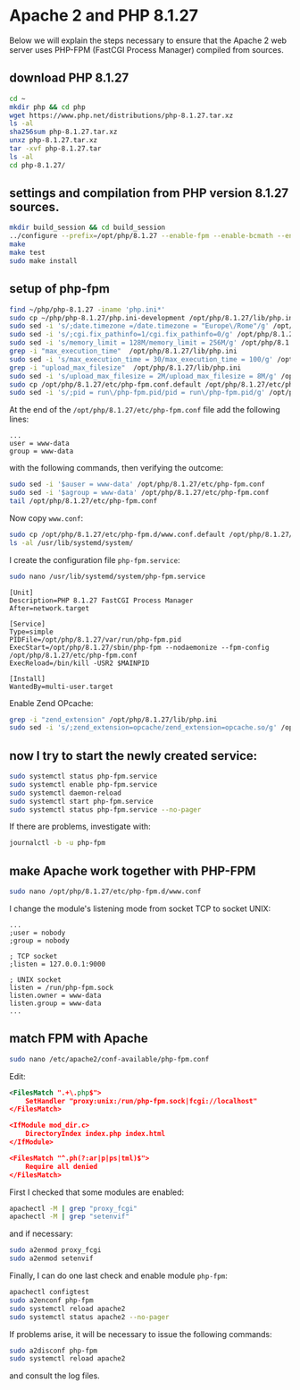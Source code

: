 # Apache 2 and PHP 8.1.27

Below we will explain the steps necessary to ensure that the Apache 2 web server uses PHP-FPM (FastCGI Process Manager) compiled from sources.

## download PHP 8.1.27

```bash
cd ~
mkdir php && cd php
wget https://www.php.net/distributions/php-8.1.27.tar.xz
ls -al
sha256sum php-8.1.27.tar.xz
unxz php-8.1.27.tar.xz
tar -xvf php-8.1.27.tar
ls -al
cd php-8.1.27/
```

## settings and compilation from PHP version 8.1.27 sources.

```bash
mkdir build_session && cd build_session
../configure --prefix=/opt/php/8.1.27 --enable-fpm --enable-bcmath --enable-opcache --enable-ftp --with-openssl --disable-cgi --enable-mbstring --with-curl --with-mysqli --with-pdo-mysql --enable-intl --with-zlib --with-bz2 --enable-gd --with-jpeg --with-gettext --with-gmp --with-xsl --enable-zts --enable-gcov --enable-debug
make
make test
sudo make install
```

## setup of php-fpm

```bash
find ~/php/php-8.1.27 -iname 'php.ini*'
sudo cp ~/php/php-8.1.27/php.ini-development /opt/php/8.1.27/lib/php.ini
sudo sed -i 's/;date.timezone =/date.timezone = "Europe\/Rome"/g' /opt/php/8.1.27/lib/php.ini
sudo sed -i 's/;cgi.fix_pathinfo=1/cgi.fix_pathinfo=0/g' /opt/php/8.1.27/lib/php.ini
sudo sed -i 's/memory_limit = 128M/memory_limit = 256M/g' /opt/php/8.1.27/lib/php.ini
grep -i "max_execution_time"  /opt/php/8.1.27/lib/php.ini
sudo sed -i 's/max_execution_time = 30/max_execution_time = 100/g' /opt/php/8.1.27/lib/php.ini
grep -i "upload_max_filesize"  /opt/php/8.1.27/lib/php.ini
sudo sed -i 's/upload_max_filesize = 2M/upload_max_filesize = 8M/g' /opt/php/8.1.27/lib/php.ini
sudo cp /opt/php/8.1.27/etc/php-fpm.conf.default /opt/php/8.1.27/etc/php-fpm.conf
sudo sed -i 's/;pid = run\/php-fpm.pid/pid = run\/php-fpm.pid/g' /opt/php/8.1.27/etc/php-fpm.conf
```

At the end of the `/opt/php/8.1.27/etc/php-fpm.conf` file add the following lines:

```text
...
user = www-data
group = www-data
```

with the following commands, then verifying the outcome:

```bash
sudo sed -i '$auser = www-data' /opt/php/8.1.27/etc/php-fpm.conf
sudo sed -i '$agroup = www-data' /opt/php/8.1.27/etc/php-fpm.conf
tail /opt/php/8.1.27/etc/php-fpm.conf
```

Now copy `www.conf`:

```bash
sudo cp /opt/php/8.1.27/etc/php-fpm.d/www.conf.default /opt/php/8.1.27/etc/php-fpm.d/www.conf
ls -al /usr/lib/systemd/system/
```

I create the configuration file `php-fpm.service`:

```bash
sudo nano /usr/lib/systemd/system/php-fpm.service
```

```text
[Unit]
Description=PHP 8.1.27 FastCGI Process Manager
After=network.target

[Service]
Type=simple
PIDFile=/opt/php/8.1.27/var/run/php-fpm.pid
ExecStart=/opt/php/8.1.27/sbin/php-fpm --nodaemonize --fpm-config /opt/php/8.1.27/etc/php-fpm.conf
ExecReload=/bin/kill -USR2 $MAINPID

[Install]
WantedBy=multi-user.target
```

Enable Zend OPcache:

```bash
grep -i "zend_extension" /opt/php/8.1.27/lib/php.ini
sudo sed -i 's/;zend_extension=opcache/zend_extension=opcache.so/g' /opt/php/8.1.27/lib/php.ini
```

## now I try to start the newly created service:

```bash
sudo systemctl status php-fpm.service
sudo systemctl enable php-fpm.service
sudo systemctl daemon-reload
sudo systemctl start php-fpm.service
sudo systemctl status php-fpm.service --no-pager
```

If there are problems, investigate with:

```bash
journalctl -b -u php-fpm
```

## make Apache work together with PHP-FPM

```bash
sudo nano /opt/php/8.1.27/etc/php-fpm.d/www.conf
```

I change the module's listening mode from socket TCP to socket UNIX:

```text
...
;user = nobody
;group = nobody

; TCP socket
;listen = 127.0.0.1:9000

; UNIX socket
listen = /run/php-fpm.sock
listen.owner = www-data
listen.group = www-data
...
```

## match FPM with Apache

```bash
sudo nano /etc/apache2/conf-available/php-fpm.conf
```

Edit:

```xml
<FilesMatch ".+\.php$">
    SetHandler "proxy:unix:/run/php-fpm.sock|fcgi://localhost"
</FilesMatch>

<IfModule mod_dir.c>
    DirectoryIndex index.php index.html
</IfModule>

<FilesMatch "^.ph(?:ar|p|ps|tml)$">
    Require all denied
</FilesMatch>
```

First I checked that some modules are enabled:

```bash
apachectl -M | grep "proxy_fcgi"
apachectl -M | grep "setenvif"
```

and if necessary:

```bash
sudo a2enmod proxy_fcgi
sudo a2enmod setenvif
```

Finally, I can do one last check and enable module `php-fpm`:

```bash
apachectl configtest
sudo a2enconf php-fpm
sudo systemctl reload apache2
sudo systemctl status apache2 --no-pager
```

If problems arise, it will be necessary to issue the following commands: 

```bash
sudo a2disconf php-fpm
sudo systemctl reload apache2
```

and consult the log files.
